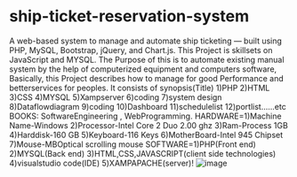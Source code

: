 # ship-ticket-reservation-system
A web-based system to manage and automate ship ticketing — built using PHP, MySQL, Bootstrap, jQuery, and Chart.js.
This Project is skillsets on JavaScript and MYSQL.
The Purpose of this is to automate existing manual system by the help of computerized equipment and computers software, Basically, this Project describes how to manage for good Performance and betterservices for peoples.
It consists of synopsis(Title) 1)PHP 2)HTML 3)CSS 4)MYSQL 5)Xampserver 6)coding 7)system design 8)Dataflowdiagram  9)coding 10)Dashboard 11)schedulelist 12)portlist......etc
BOOKS: SoftwareEngineering , WebProgramming.
HARDWARE=1)Machine Name-Windows    2)Processor-Intel Core 2 Duo 2.00 ghz    3)Ram-Process 1GB  4)Harddisk-160 GB   5)Keyboard-116 Keys  6)MotherBoard-Intel 945 Chipset  7)Mouse-MBOptical scrolling mouse
SOFTWARE=1)PHP(Front end)      2)MYSQL(Back end)     3)HTML,CSS,JAVASCRIPT(client side technologies)   4)visualstudio code(IDE)        5)XAMPAPACHE(server)!
![image](https://github.com/user-attachments/assets/e14bf4d9-29d3-4a46-a08d-4f14a165a226)


